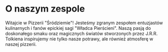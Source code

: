 # O naszym zespole 
Witajcie w Pizzerii "Śródziemie"! Jesteśmy zgranym zespołem entuzjastów kulinarnych i fanów epickiej sagi "Władca Pierścieni". 
Naszą pasją do doskonałego smaku oraz magicznych światów stworzonych przez J.R.R. Tolkiena inspirujemy nie tylko nasze potrawy, ale również atmosferę w naszej pizzerii.

